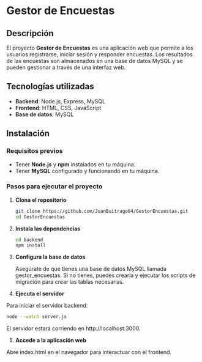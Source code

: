 # Gestor de Encuestas

## Descripción

El proyecto **Gestor de Encuestas** es una aplicación web que permite a los usuarios registrarse, iniciar sesión y responder encuestas. Los resultados de las encuestas son almacenados en una base de datos MySQL y se pueden gestionar a través de una interfaz web.

## Tecnologías utilizadas

- **Backend**: Node.js, Express, MySQL
- **Frontend**: HTML, CSS, JavaScript
- **Base de datos**: MySQL

## Instalación

### Requisitos previos

- Tener **Node.js** y **npm** instalados en tu máquina.
- Tener **MySQL** configurado y funcionando en tu máquina.

### Pasos para ejecutar el proyecto

1. **Clona el repositorio**

   ```bash
   git clone https://github.com/JuanBuitrago04/GestorEncuestas.git
   cd GestorEncuestas
   ```

2. **Instala las dependencias**

    ```bash
   cd backend
    npm install
    ```

    
3. **Configura la base de datos**

   Asegúrate de que tienes una base de datos MySQL llamada gestor_encuestas. Si no tienes, puedes crearla y ejecutar los scripts de migración para crear las tablas necesarias.


4. **Ejecuta el servidor**

Para iniciar el servidor backend:

   ```bash
   node --watch server.js
   ```
El servidor estará corriendo en http://localhost:3000.


5. **Accede a la aplicación web**

Abre index.html en el navegador para interactuar con el frontend.
